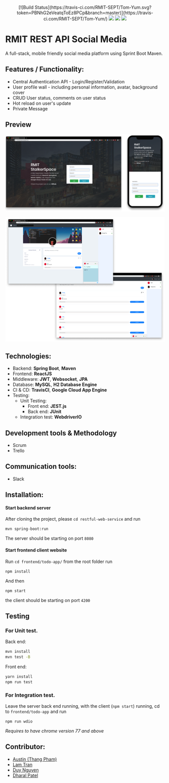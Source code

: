 <p align="center">
  [![Build Status](https://travis-ci.com/RMIT-SEPT/Tom-Yum.svg?token=PBNhG2eVeatqToEz8PCp&branch=master)](https://travis-ci.com/RMIT-SEPT/Tom-Yum/)
  <a href="#"><img src="https://img.shields.io/badge/%E2%9C%94%20Code%20Quality-A-green.svg"></a>
  <a href="#"><img src="https://img.shields.io/badge/Mobile%20Compatibility-A-red.svg"></a>
  <a href="#"><img src="https://img.shields.io/badge/License-MIT-blue.svg"></a>

# RMIT REST API Social Media

A full-stack, mobile friendly social media platform using Sprint Boot Maven. 

## Features / Functionality:

- Central Authentication API - Login/Register/Validation
- User profile wall - including personal information, avatar, background cover
- CRUD User status, comments on user status
- Hot reload on user's update
- Private Message

## Preview

![wall-chat](README.assets/RMIT-Login.png)

![image-20191114224850003](README.assets/image-20191114224850003.png)

## Technologies:
- Backend: **Spring Boot**, **Maven**
- Frontend: **ReactJS**
- Middleware: **JWT**, **Websocket**, **JPA**
- Database: **MySQL**, **H2 Database Engine**
- CI & CD: **TravisCI**, **Google Cloud App Engine**
- Testing: 
  - Unit Testing:
    - Front end: **JEST.js**
    - Back end: **JUnit**
  - Integration test: **WebdriverIO**

## Development tools & Methodology
- Scrum
- Trello

## Communication tools:
- Slack
## Installation:
#### Start backend server

After cloning the project, please `cd restful-web-service` and run
```
mvn spring-boot:run
```
The server should be starting on port `8080`

#### Start frontend client website
Run `cd frontend/todo-app/` from the root folder run
```
npm install
```
And then 
```
npm start
```
the client should be starting on port `4200`

## Testing

### For Unit test.
Back end:
```bash
mvn install
mvn test -B
```
Front end:
```bash
yarn install
npm run test
```
### For Integration test.
Leave the server back end running, with the client (`npm start`) running, cd to `frontend/todo-app` and run
```
npm run wdio
```
*Requires to have chrome version 77 and above*

## Contributor:
- [Austin (Thang Pham)](https://github.com/rockmanvnx6)
- [Lam Tran](https://github.com/s3714110)
- [Duy Nguyen](https://github.com/nugyn)
- [Dharal Patel](https://github.com/DharalPatel)

